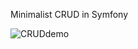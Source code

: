 Minimalist CRUD in Symfony

![CRUDdemo](https://github.com/reph-web/CRUD/assets/156118543/d0f3d88e-eef2-4be1-8127-ab4fe3ed5f68)

